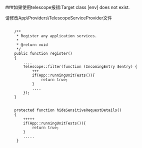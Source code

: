###如果使用telescope报错:Target class [env] does not exist.

请修改App\Providers\TelescopeServiceProvider文件
```

    /**
     * Register any application services.
     *
     * @return void
     */
    public function register()
    {
        ....
        Telescope::filter(function (IncomingEntry $entry) {
            +++
            if(App::runningUnitTests()){
                return true;
            }
            ....
        });
    }


    protected function hideSensitiveRequestDetails()
    {
        +++++
        if(App::runningUnitTests()){
            return true;
        }
        .....
     }
```